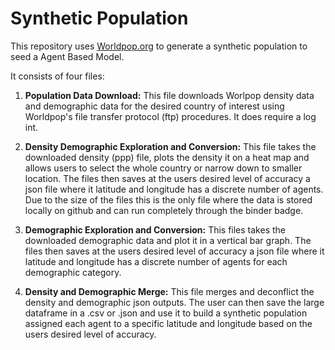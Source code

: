 # Synthetic Population 

This repository uses [Worldpop.org](https://www.worldpop.org/) to generate a synthetic population to seed a Agent Based Model. 

It consists of four files: 

1. **Population Data Download:** This file downloads Worlpop density data and demographic data for the desired country of interest using Worldpop's file transfer protocol (ftp) procedures. It does require a log int. 

2. **Density Demographic Exploration and Conversion:** This file takes the downloaded density (ppp) file, plots the density it on a heat map and allows users to select the whole country or narrow down to smaller location. The files then saves at the users desired level of accuracy a json file where it latitude and longitude has a discrete number of agents. Due to the size of the files this is the only file where the data is stored locally on github and can run completely through the binder badge. 

3. **Demographic Exploration and Conversion:** This files takes the downloaded demographic data and plot it in a vertical bar graph. The files then saves at the users desired level of accuracy a json file where it latitude and longitude has a discrete number of agents for each demographic category.

4. **Density and Demographic Merge:** This file merges and deconflict the density and demographic json outputs. The user can then save the large dataframe in a .csv or .json and use it to build a synthetic population assigned each agent to a specific latitude and longitude based on the users desired level of accuracy.  